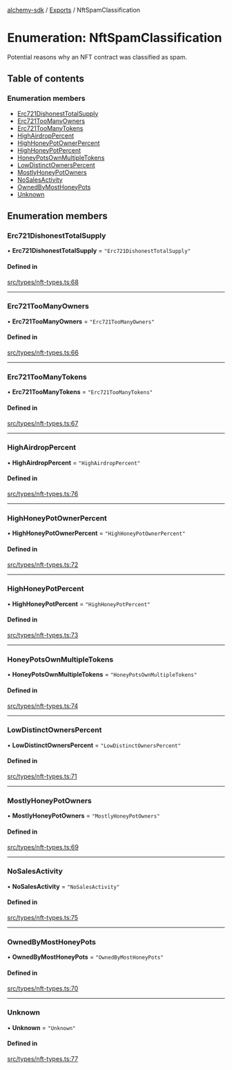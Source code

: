 [alchemy-sdk](../README.md) / [Exports](../modules.md) / NftSpamClassification

# Enumeration: NftSpamClassification

Potential reasons why an NFT contract was classified as spam.

## Table of contents

### Enumeration members

- [Erc721DishonestTotalSupply](NftSpamClassification.md#erc721dishonesttotalsupply)
- [Erc721TooManyOwners](NftSpamClassification.md#erc721toomanyowners)
- [Erc721TooManyTokens](NftSpamClassification.md#erc721toomanytokens)
- [HighAirdropPercent](NftSpamClassification.md#highairdroppercent)
- [HighHoneyPotOwnerPercent](NftSpamClassification.md#highhoneypotownerpercent)
- [HighHoneyPotPercent](NftSpamClassification.md#highhoneypotpercent)
- [HoneyPotsOwnMultipleTokens](NftSpamClassification.md#honeypotsownmultipletokens)
- [LowDistinctOwnersPercent](NftSpamClassification.md#lowdistinctownerspercent)
- [MostlyHoneyPotOwners](NftSpamClassification.md#mostlyhoneypotowners)
- [NoSalesActivity](NftSpamClassification.md#nosalesactivity)
- [OwnedByMostHoneyPots](NftSpamClassification.md#ownedbymosthoneypots)
- [Unknown](NftSpamClassification.md#unknown)

## Enumeration members

### Erc721DishonestTotalSupply

• **Erc721DishonestTotalSupply** = `"Erc721DishonestTotalSupply"`

#### Defined in

[src/types/nft-types.ts:68](https://github.com/alchemyplatform/alchemy-sdk-js/blob/311be54/src/types/nft-types.ts#L68)

___

### Erc721TooManyOwners

• **Erc721TooManyOwners** = `"Erc721TooManyOwners"`

#### Defined in

[src/types/nft-types.ts:66](https://github.com/alchemyplatform/alchemy-sdk-js/blob/311be54/src/types/nft-types.ts#L66)

___

### Erc721TooManyTokens

• **Erc721TooManyTokens** = `"Erc721TooManyTokens"`

#### Defined in

[src/types/nft-types.ts:67](https://github.com/alchemyplatform/alchemy-sdk-js/blob/311be54/src/types/nft-types.ts#L67)

___

### HighAirdropPercent

• **HighAirdropPercent** = `"HighAirdropPercent"`

#### Defined in

[src/types/nft-types.ts:76](https://github.com/alchemyplatform/alchemy-sdk-js/blob/311be54/src/types/nft-types.ts#L76)

___

### HighHoneyPotOwnerPercent

• **HighHoneyPotOwnerPercent** = `"HighHoneyPotOwnerPercent"`

#### Defined in

[src/types/nft-types.ts:72](https://github.com/alchemyplatform/alchemy-sdk-js/blob/311be54/src/types/nft-types.ts#L72)

___

### HighHoneyPotPercent

• **HighHoneyPotPercent** = `"HighHoneyPotPercent"`

#### Defined in

[src/types/nft-types.ts:73](https://github.com/alchemyplatform/alchemy-sdk-js/blob/311be54/src/types/nft-types.ts#L73)

___

### HoneyPotsOwnMultipleTokens

• **HoneyPotsOwnMultipleTokens** = `"HoneyPotsOwnMultipleTokens"`

#### Defined in

[src/types/nft-types.ts:74](https://github.com/alchemyplatform/alchemy-sdk-js/blob/311be54/src/types/nft-types.ts#L74)

___

### LowDistinctOwnersPercent

• **LowDistinctOwnersPercent** = `"LowDistinctOwnersPercent"`

#### Defined in

[src/types/nft-types.ts:71](https://github.com/alchemyplatform/alchemy-sdk-js/blob/311be54/src/types/nft-types.ts#L71)

___

### MostlyHoneyPotOwners

• **MostlyHoneyPotOwners** = `"MostlyHoneyPotOwners"`

#### Defined in

[src/types/nft-types.ts:69](https://github.com/alchemyplatform/alchemy-sdk-js/blob/311be54/src/types/nft-types.ts#L69)

___

### NoSalesActivity

• **NoSalesActivity** = `"NoSalesActivity"`

#### Defined in

[src/types/nft-types.ts:75](https://github.com/alchemyplatform/alchemy-sdk-js/blob/311be54/src/types/nft-types.ts#L75)

___

### OwnedByMostHoneyPots

• **OwnedByMostHoneyPots** = `"OwnedByMostHoneyPots"`

#### Defined in

[src/types/nft-types.ts:70](https://github.com/alchemyplatform/alchemy-sdk-js/blob/311be54/src/types/nft-types.ts#L70)

___

### Unknown

• **Unknown** = `"Unknown"`

#### Defined in

[src/types/nft-types.ts:77](https://github.com/alchemyplatform/alchemy-sdk-js/blob/311be54/src/types/nft-types.ts#L77)
